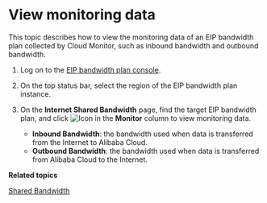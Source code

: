 # View monitoring data

This topic describes how to view the monitoring data of an EIP bandwidth plan collected by Cloud Monitor, such as inbound bandwidth and outbound bandwidth.

1.  Log on to the [EIP bandwidth plan console](https://vpc.console.aliyun.com/cbwp/cn-hangzhou/cbwps).

2.  On the top status bar, select the region of the EIP bandwidth plan instance.

3.  On the **Internet Shared Bandwidth** page, find the target EIP bandwidth plan, and click ![Icon](https://static-aliyun-doc.oss-accelerate.aliyuncs.com/assets/img/en-US/8368588951/p69826.png) in the **Monitor** column to view monitoring data.

    -   **Inbound Bandwidth**: the bandwidth used when data is transferred from the Internet to Alibaba Cloud.
    -   **Outbound Bandwidth**: the bandwidth used when data is transferred from Alibaba Cloud to the Internet.

**Related topics**  


[Shared Bandwidth]()

